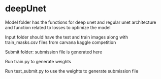 # deepUnet


Model folder has the functions for deep unet and regular unet architecture and function related to losses to optimize the model

Input folder should have the test and train images along with train_masks.csv files from carvana kaggle competition

Submit folder: submission file is generated here

Run train.py to generate weights

Run test_submit.py to use the weights to generate submission file

